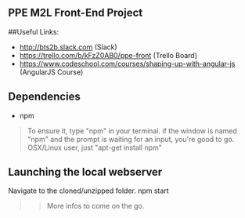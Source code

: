 PPE M2L Front-End Project
-------------------------
##Useful Links:
- http://bts2b.slack.com (Slack)
- https://trello.com/b/kFzZ0AB0/ppe-front (Trello Board)
- https://www.codeschool.com/courses/shaping-up-with-angular-js (AngularJS Course)


## Dependencies
- npm

> To ensure it, type "npm" in your terminal. if the window is named "npm" and the prompt is waiting for an input, you're good to go.
> OSX/Linux user, just "apt-get install npm"

## Launching the local webserver

  Navigate to the cloned/unzipped folder.
  npm start
  
  
  
>> More infos to come on the go.

